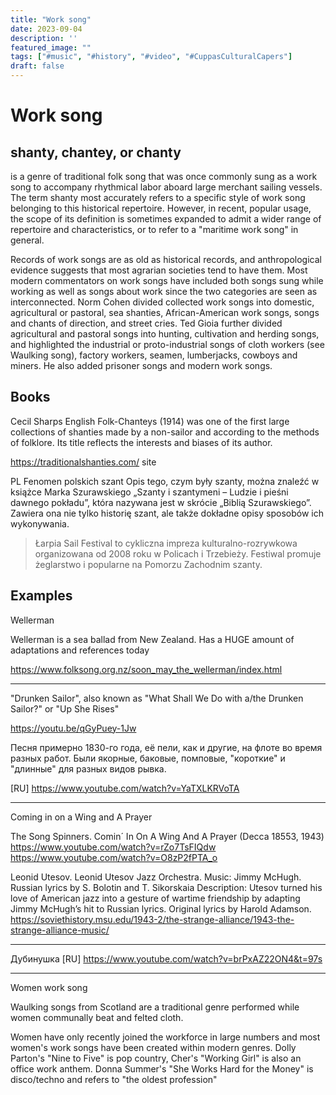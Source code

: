 ```yaml
---
title: "Work song"
date: 2023-09-04
description: ''
featured_image: ""
tags: ["#music", "#history", "#video", "#CuppasCulturalCapers"]
draft: false
---
```



# Work song

## shanty, chantey, or chanty

is a genre of traditional folk song that was once commonly sung as a work song to accompany rhythmical labor aboard large merchant sailing vessels. The term shanty most accurately refers to a specific style of work song belonging to this historical repertoire. However, in recent, popular usage, the scope of its definition is sometimes expanded to admit a wider range of repertoire and characteristics, or to refer to a "maritime work song" in general.

Records of work songs are as old as historical records, and anthropological evidence suggests that most agrarian societies tend to have them. Most modern commentators on work songs have included both songs sung while working as well as songs about work since the two categories are seen as interconnected. Norm Cohen divided collected work songs into domestic, agricultural or pastoral, sea shanties, African-American work songs, songs and chants of direction, and street cries. Ted Gioia further divided agricultural and pastoral songs into hunting, cultivation and herding songs, and highlighted the industrial or proto-industrial songs of cloth workers (see Waulking song), factory workers, seamen, lumberjacks, cowboys and miners. He also added prisoner songs and modern work songs.

## Books

Cecil Sharps English Folk-Chanteys (1914) was one of the first large collections of shanties made by a non-sailor and according to the methods of folklore. Its title reflects the interests and biases of its author.

https://traditionalshanties.com/ site


PL
Fenomen polskich szant
Opis tego, czym były szanty, można znaleźć w książce Marka Szurawskiego „Szanty i szantymeni – Ludzie i pieśni dawnego pokładu”, która nazywana jest w skrócie „Biblią Szurawskiego”. Zawiera ona nie tylko historię szant, ale także dokładne opisy sposobów ich wykonywania.
> Łarpia Sail Festival to cykliczna impreza kulturalno-rozrywkowa organizowana od 2008 roku w Policach i Trzebieży. Festiwal promuje żeglarstwo i popularne na Pomorzu Zachodnim szanty.


## Examples

Wellerman 

Wellerman is a sea ballad from New Zealand.
Has a HUGE amount of adaptations and references today

https://www.folksong.org.nz/soon_may_the_wellerman/index.html

***

"Drunken Sailor", also known as "What Shall We Do with a/the Drunken Sailor?" or "Up She Rises"

https://youtu.be/qGyPuey-1Jw

Песня примерно 1830-го года, её пели, как и другие, на флоте во время разных работ. Были якорные, баковые, помповые, "короткие" и "длинные" для разных видов рывка.

[RU] https://www.youtube.com/watch?v=YaTXLKRVoTA

***

Coming in on a Wing and A Prayer

The Song Spinners. Comin´ In On A Wing And A Prayer (Decca 18553, 1943) https://www.youtube.com/watch?v=rZo7TsFIQdw
https://www.youtube.com/watch?v=O8zP2fPTA_o

Leonid Utesov. Leonid Utesov Jazz Orchestra. Music: Jimmy McHugh. Russian lyrics by S. Bolotin and T. Sikorskaia
Description: Utesov turned his love of American jazz into a gesture of wartime friendship by adapting Jimmy McHugh’s hit to Russian lyrics. Original lyrics by Harold Adamson.
https://soviethistory.msu.edu/1943-2/the-strange-alliance/1943-the-strange-alliance-music/

***

Дубинушка
[RU] https://www.youtube.com/watch?v=brPxAZ22ON4&t=97s

***

Women work song

Waulking songs from Scotland are a traditional genre performed while women communally beat and felted cloth.

Women have only recently joined the workforce in large numbers and most women's work songs have been created within modern genres. Dolly Parton's "Nine to Five" is pop country, Cher's "Working Girl" is also an office work anthem. Donna Summer's "She Works Hard for the Money" is disco/techno and refers to "the oldest profession"